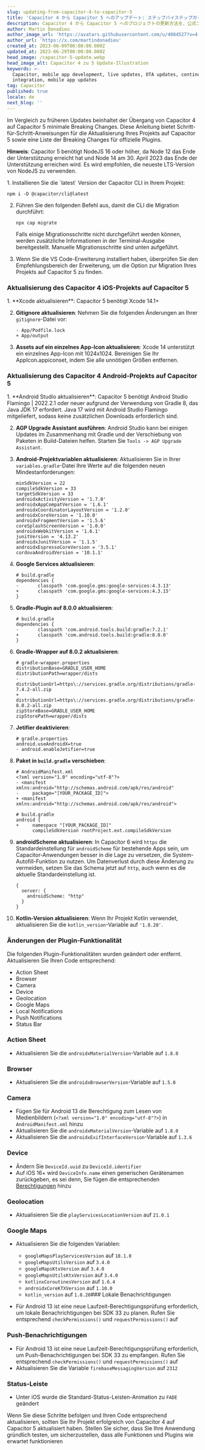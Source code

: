 ```yaml
---
slug: updating-from-capacitor-4-to-capacitor-5
title: 'Capacitor 4 から Capacitor 5 へのアップデート: ステップバイステップガイド'
description: Capacitor 4 から Capacitor 5 へのプロジェクトの更新方法を、公式プラグインと必要なツールの更新を含め、最小限の変更で学びましょう。
author: Martin Donadieu
author_image_url: 'https://avatars.githubusercontent.com/u/4084527?v=4'
author_url: 'https://x.com/martindonadieu'
created_at: 2023-06-09T00:00:00.000Z
updated_at: 2023-06-29T00:00:00.000Z
head_image: /capacitor-5-update.webp
head_image_alt: Capacitor 4 zu 5 Update-Illustration
keywords: >-
  Capacitor, mobile app development, live updates, OTA updates, continuous
  integration, mobile app updates
tag: Capacitor
published: true
locale: de
next_blog: ''
---
```


Im Vergleich zu früheren Updates beinhaltet der Übergang von Capacitor 4 auf Capacitor 5 minimale Breaking Changes. Diese Anleitung bietet Schritt-für-Schritt-Anweisungen für die Aktualisierung Ihres Projekts auf Capacitor 5 sowie eine Liste der Breaking Changes für offizielle Plugins.

**Hinweis**: Capacitor 5 benötigt NodeJS 16 oder höher, da Node 12 das Ende der Unterstützung erreicht hat und Node 14 am 30. April 2023 das Ende der Unterstützung erreichen wird. Es wird empfohlen, die neueste LTS-Version von NodeJS zu verwenden.

<Steps>
1. Installieren Sie die `latest` Version der Capacitor CLI in Ihrem Projekt:

   ```
   npm i -D @capacitor/cli@latest
   ```

2. Führen Sie den folgenden Befehl aus, damit die CLI die Migration durchführt:

   ```
   npx cap migrate
   ```

   Falls einige Migrationsschritte nicht durchgeführt werden können, werden zusätzliche Informationen in der Terminal-Ausgabe bereitgestellt. Manuelle Migrationsschritte sind unten aufgeführt.

3. Wenn Sie die VS Code-Erweiterung installiert haben, überprüfen Sie den Empfehlungsbereich der Erweiterung, um die Option zur Migration Ihres Projekts auf Capacitor 5 zu finden.
</Steps>

### Aktualisierung des Capacitor 4 iOS-Projekts auf Capacitor 5

<Steps>
1. **Xcode aktualisieren**: Capacitor 5 benötigt Xcode 14.1+

2. **Gitignore aktualisieren**: Nehmen Sie die folgenden Änderungen an Ihrer `gitignore`-Datei vor:

   ```
   - App/Podfile.lock
   + App/output
   ```

3. **Assets auf ein einzelnes App-Icon aktualisieren**: Xcode 14 unterstützt ein einzelnes App-Icon mit 1024x1024. Bereinigen Sie Ihr AppIcon.appiconset, indem Sie alle unnötigen Größen entfernen.
</Steps>

### Aktualisierung des Capacitor 4 Android-Projekts auf Capacitor 5

<Steps>
1. **Android Studio aktualisieren**: Capacitor 5 benötigt Android Studio Flamingo | 2022.2.1 oder neuer aufgrund der Verwendung von Gradle 8, das Java JDK 17 erfordert. Java 17 wird mit Android Studio Flamingo mitgeliefert, sodass keine zusätzlichen Downloads erforderlich sind.

2. **AGP Upgrade Assistant ausführen**: Android Studio kann bei einigen Updates im Zusammenhang mit Gradle und der Verschiebung von Paketen in Build-Dateien helfen. Starten Sie `Tools -> AGP Upgrade Assistant`.

3. **Android-Projektvariablen aktualisieren**: Aktualisieren Sie in Ihrer `variables.gradle`-Datei Ihre Werte auf die folgenden neuen Mindestanforderungen:

   ```
   minSdkVersion = 22
   compileSdkVersion = 33
   targetSdkVersion = 33
   androidxActivityVersion = '1.7.0'
   androidxAppCompatVersion = '1.6.1'
   androidxCoordinatorLayoutVersion = '1.2.0'
   androidxCoreVersion = '1.10.0'
   androidxFragmentVersion = '1.5.6'
   coreSplashScreenVersion = '1.0.0'
   androidxWebkitVersion = '1.6.1'
   junitVersion = '4.13.2'
   androidxJunitVersion = '1.1.5'
   androidxEspressoCoreVersion = '3.5.1'
   cordovaAndroidVersion = '10.1.1'
   ```

4. **Google Services aktualisieren**:

   ```
   # build.gradle
   dependencies {
   -       classpath 'com.google.gms:google-services:4.3.13'
   +       classpath 'com.google.gms:google-services:4.3.15'
   }
   ```

5. **Gradle-Plugin auf 8.0.0 aktualisieren**:

   ```
   # build.gradle
   dependencies {
   -       classpath 'com.android.tools.build:gradle:7.2.1'
   +       classpath 'com.android.tools.build:gradle:8.0.0'
   }
   ```

6. **Gradle-Wrapper auf 8.0.2 aktualisieren**:

   ```
   # gradle-wrapper.properties
   distributionBase=GRADLE_USER_HOME
   distributionPath=wrapper/dists
   - distributionUrl=https\://services.gradle.org/distributions/gradle-7.4.2-all.zip
   + distributionUrl=https\://services.gradle.org/distributions/gradle-8.0.2-all.zip
   zipStoreBase=GRADLE_USER_HOME
   zipStorePath=wrapper/dists
   ```

7. **Jetifier deaktivieren**:

   ```
   # gradle.properties
   android.useAndroidX=true
   - android.enableJetifier=true
   ```

8. **Paket in `build.gradle` verschieben**:

   ```
   # AndroidManifest.xml
   <?xml version="1.0" encoding="utf-8"?>
   - <manifest xmlns:android="http://schemas.android.com/apk/res/android"
   -     package="[YOUR_PACKAGE_ID]">
   + <manifest xmlns:android="http://schemas.android.com/apk/res/android">
   ```

   ```
   # build.gradle
   android {
   +     namespace "[YOUR_PACKAGE_ID]"
         compileSdkVersion rootProject.ext.compileSdkVersion
   ```

9. **androidScheme aktualisieren**: In Capacitor 6 wird `https` die Standardeinstellung für `androidScheme` für bestehende Apps sein, um Capacitor-Anwendungen besser in die Lage zu versetzen, die System-Autofill-Funktion zu nutzen. Um Datenverlust durch diese Änderung zu vermeiden, setzen Sie das Schema jetzt auf `http`, auch wenn es die aktuelle Standardeinstellung ist.

   ```
   {
     server: {
       androidScheme: "http"
     }
   }
   ```

10. **Kotlin-Version aktualisieren**: Wenn Ihr Projekt Kotlin verwendet, aktualisieren Sie die `kotlin_version`-Variable auf `'1.8.20'`.
</Steps>

### Änderungen der Plugin-Funktionalität

Die folgenden Plugin-Funktionalitäten wurden geändert oder entfernt. Aktualisieren Sie Ihren Code entsprechend:

- Action Sheet
- Browser
- Camera
- Device
- Geolocation
- Google Maps
- Local Notifications
- Push Notifications
- Status Bar

### Action Sheet

- Aktualisieren Sie die `androidxMaterialVersion`-Variable auf `1.8.0`

### Browser

- Aktualisieren Sie die `androidxBrowserVersion`-Variable auf `1.5.0`

### Camera

- Fügen Sie für Android 13 die Berechtigung zum Lesen von Medienbildern (`<?xml version="1.0" encoding="utf-8"?>`) in `AndroidManifest.xml` hinzu
- Aktualisieren Sie die `androidxMaterialVersion`-Variable auf `1.8.0`
- Aktualisieren Sie die `androidxExifInterfaceVersion`-Variable auf `1.3.6`

### Device

- Ändern Sie `DeviceId.uuid` zu `DeviceId.identifier`
- Auf iOS 16+ wird `DeviceInfo.name` einen generischen Gerätenamen zurückgeben, es sei denn, Sie fügen die entsprechenden [Berechtigungen](https://developer.apple.com/documentation/bundleresources/entitlements/com.apple.developer.device-information.user-assigned-device-name/) hinzu

### Geolocation

- Aktualisieren Sie die `playServicesLocationVersion` auf `21.0.1`

### Google Maps

- Aktualisieren Sie die folgenden Variablen:
  - `googleMapsPlayServicesVersion` auf `18.1.0`
  - `googleMapsUtilsVersion` auf `3.4.0`
  - `googleMapsKtxVersion` auf `3.4.0`
  - `googleMapsUtilsKtxVersion` auf `3.4.0`
  - `kotlinxCoroutinesVersion` auf `1.6.4`
  - `androidxCoreKTXVersion` auf `1.10.0`
  - `kotlin_version` auf `1.8.20`### Lokale Benachrichtigungen

- Für Android 13 ist eine neue Laufzeit-Berechtigungsprüfung erforderlich, um lokale Benachrichtigungen bei SDK 33 zu planen. Rufen Sie entsprechend `checkPermissions()` und `requestPermissions()` auf

### Push-Benachrichtigungen

- Für Android 13 ist eine neue Laufzeit-Berechtigungsprüfung erforderlich, um Push-Benachrichtigungen bei SDK 33 zu empfangen. Rufen Sie entsprechend `checkPermissions()` und `requestPermissions()` auf
- Aktualisieren Sie die Variable `firebaseMessagingVersion` auf `2312`

### Status-Leiste

- Unter iOS wurde die Standard-Status-Leisten-Animation zu `FADE` geändert

Wenn Sie diese Schritte befolgen und Ihren Code entsprechend aktualisieren, sollten Sie Ihr Projekt erfolgreich von Capacitor 4 auf Capacitor 5 aktualisiert haben. Stellen Sie sicher, dass Sie Ihre Anwendung gründlich testen, um sicherzustellen, dass alle Funktionen und Plugins wie erwartet funktionieren